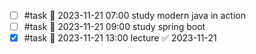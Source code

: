 - [ ] #task 🛫 2023-11-21 07:00 study modern java in action
- [ ] #task 🛫 2023-11-21 09:00 study spring boot
- [x] #task 🛫 2023-11-21 13:00 lecture ✅ 2023-11-21
